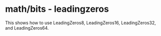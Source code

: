 # math/bits - leadingzeros

This shows how to use LeadingZeros8, LeadingZeros16, LeadingZeros32, and LeadingZeros64.
